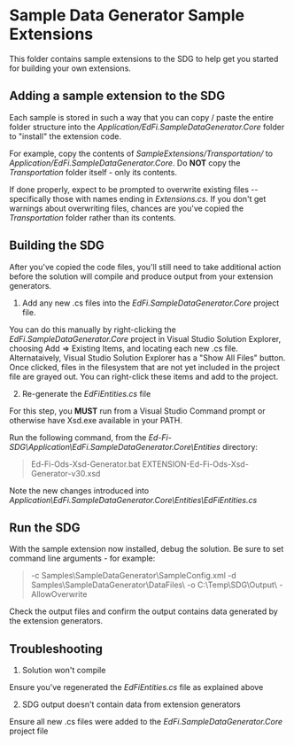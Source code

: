 # Sample Data Generator Sample Extensions #

This folder contains sample extensions to the SDG to help get you started for building your own extensions.

## Adding a sample extension to the SDG ##

Each sample is stored in such a way that you can copy / paste the entire folder structure into the *Application/EdFi.SampleDataGenerator.Core* folder to "install" the extension code.

For example, copy the contents of *SampleExtensions/Transportation/* to *Application/EdFi.SampleDataGenerator.Core*.  Do **NOT** copy the *Transportation* folder itself - only its contents.

If done properly, expect to be prompted to overwrite existing files -- specifically those with names ending in *Extensions.cs*.  If you don't get warnings about overwriting files, chances are you've copied the *Transportation* folder rather than its contents.

## Building the SDG

After you've copied the code files, you'll still need to take additional action before the solution will compile and produce output from your extension generators.

1. Add any new .cs files into the *EdFi.SampleDataGenerator.Core* project file.

You can do this manually by right-clicking the *EdFi.SampleDataGenerator.Core* project in Visual Studio Solution Explorer, choosing Add => Existing Items, and locating each new .cs file.  
Alternataively, Visual Studio Solution Explorer has a "Show All Files" button.  Once clicked, files in the filesystem that are not yet included in the project file are grayed out.  You can right-click these items and add to the project.

 
2. Re-generate the *EdFiEntities.cs* file

For this step, you **MUST** run from a Visual Studio Command prompt or otherwise have Xsd.exe available in your PATH.

Run the following command, from the *Ed-Fi-SDG\Application\EdFi.SampleDataGenerator.Core\Entities* directory:

> Ed-Fi-Ods-Xsd-Generator.bat EXTENSION-Ed-Fi-Ods-Xsd-Generator-v30.xsd

Note the new changes introduced into *Application\EdFi.SampleDataGenerator.Core\Entities\EdFiEntities.cs*


## Run the SDG ##

With the sample extension now installed, debug the solution.  Be sure to set command line arguments - for example:

> -c Samples\SampleDataGenerator\SampleConfig.xml -d Samples\SampleDataGenerator\DataFiles\ -o C:\Temp\SDG\Output\ -AllowOverwrite

Check the output files and confirm the output contains data generated by the extension generators.


## Troubleshooting ##

1. Solution won't compile

Ensure you've regenerated the *EdFiEntities.cs* file as explained above


2. SDG output doesn't contain data from extension generators

Ensure all new .cs files were added to the *EdFi.SampleDataGenerator.Core* project file

